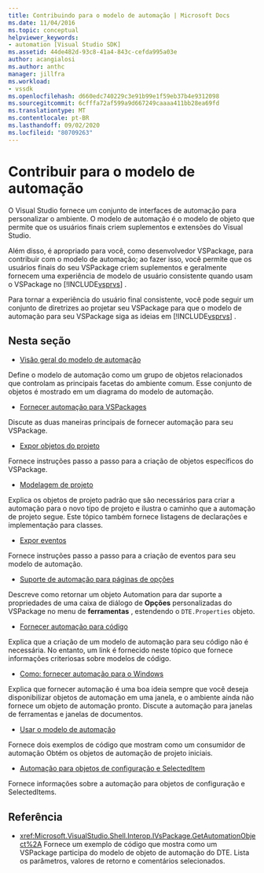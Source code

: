 ```yaml
---
title: Contribuindo para o modelo de automação | Microsoft Docs
ms.date: 11/04/2016
ms.topic: conceptual
helpviewer_keywords:
- automation [Visual Studio SDK]
ms.assetid: 44de482d-93c8-41a4-843c-cefda995a03e
author: acangialosi
ms.author: anthc
manager: jillfra
ms.workload:
- vssdk
ms.openlocfilehash: d660edc740229c3e91b99e1f59eb37b4e9312098
ms.sourcegitcommit: 6cfffa72af599a9d667249caaaa411bb28ea69fd
ms.translationtype: MT
ms.contentlocale: pt-BR
ms.lasthandoff: 09/02/2020
ms.locfileid: "80709263"
---
```

# <a name="contribute-to-the-automation-model"></a>Contribuir para o modelo de automação
O Visual Studio fornece um conjunto de interfaces de automação para personalizar o ambiente. O modelo de automação é o modelo de objeto que permite que os usuários finais criem suplementos e extensões do Visual Studio.

 Além disso, é apropriado para você, como desenvolvedor VSPackage, para contribuir com o modelo de automação; ao fazer isso, você permite que os usuários finais do seu VSPackage criem suplementos e geralmente fornecem uma experiência de modelo de usuário consistente quando usam o VSPackage no [!INCLUDE[vsprvs](../../code-quality/includes/vsprvs_md.md)] .

 Para tornar a experiência do usuário final consistente, você pode seguir um conjunto de diretrizes ao projetar seu VSPackage para que o modelo de automação para seu VSPackage siga as ideias em [!INCLUDE[vsprvs](../../code-quality/includes/vsprvs_md.md)] .

## <a name="in-this-section"></a>Nesta seção
- [Visão geral do modelo de automação](../../extensibility/internals/automation-model-overview.md)

 Define o modelo de automação como um grupo de objetos relacionados que controlam as principais facetas do ambiente comum. Esse conjunto de objetos é mostrado em um diagrama do modelo de automação.

- [Fornecer automação para VSPackages](../../extensibility/internals/providing-automation-for-vspackages.md)

 Discute as duas maneiras principais de fornecer automação para seu VSPackage.

- [Expor objetos do projeto](../../extensibility/internals/exposing-project-objects.md)

 Fornece instruções passo a passo para a criação de objetos específicos do VSPackage.

- [Modelagem de projeto](../../extensibility/internals/project-modeling.md)

 Explica os objetos de projeto padrão que são necessários para criar a automação para o novo tipo de projeto e ilustra o caminho que a automação de projeto segue. Este tópico também fornece listagens de declarações e implementação para classes.

- [Expor eventos](../../extensibility/internals/exposing-events-in-the-visual-studio-sdk.md)

 Fornece instruções passo a passo para a criação de eventos para seu modelo de automação.

- [Suporte de automação para páginas de opções](../../extensibility/internals/automation-support-for-options-pages.md)

 Descreve como retornar um objeto Automation para dar suporte a propriedades de uma caixa de diálogo de **Opções** personalizadas do VSPackage no menu de **ferramentas** , estendendo o `DTE.Properties` objeto.

- [Fornecer automação para código](../../extensibility/internals/providing-automation-for-code.md)

 Explica que a criação de um modelo de automação para seu código não é necessária. No entanto, um link é fornecido neste tópico que fornece informações criteriosas sobre modelos de código.

- [Como: fornecer automação para o Windows](../../extensibility/internals/how-to-provide-automation-for-windows.md)

 Explica que fornecer automação é uma boa ideia sempre que você deseja disponibilizar objetos de automação em uma janela, e o ambiente ainda não fornece um objeto de automação pronto. Discute a automação para janelas de ferramentas e janelas de documentos.

- [Usar o modelo de automação](../../extensibility/internals/using-the-automation-model.md)

 Fornece dois exemplos de código que mostram como um consumidor de automação Obtém os objetos de automação de projeto iniciais.

- [Automação para objetos de configuração e SelectedItem](../../extensibility/internals/automation-for-configuration-and-selecteditem-objects.md)

 Fornece informações sobre a automação para objetos de configuração e SelectedItems.

## <a name="reference"></a>Referência
- <xref:Microsoft.VisualStudio.Shell.Interop.IVsPackage.GetAutomationObject%2A> Fornece um exemplo de código que mostra como um VSPackage participa do modelo de objeto de automação do DTE. Lista os parâmetros, valores de retorno e comentários selecionados.
